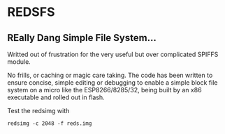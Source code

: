 # REDSFS

## REally Dang Simple File System...

Writted out of frustration for the very useful but over complicated SPIFFS module. 

No frills, or caching or magic care taking. The code has been written to ensure concise, simple editing or debugging to enable a simple block
file system on a micro like the ESP8266/8285/32, being built by an x86 executable and rolled out in flash.


Test the redsimg with

`redsimg -c 2048 -f reds.img`

